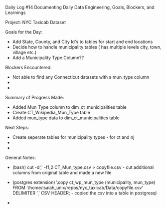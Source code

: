 Daily Log #14
Documenting Daily Data Engineering, Goals, Blockers, and Learnings

Project: NYC Taxicab Dataset

Goals for the Day:
- Add State, County, and City Id's to tables for start and end locations
- Decide how to handle municipality tables ( has multiple levels city, town, village etc.)
- Add a Municipality Type Column??

Blockers Encountered:
- Not able to find any Connecticut datasets with a mun_type column
-
-

Summary of Progress Made:
- Added Mun_Type column to dim_ct_municipalities table
- Create CT_Wikipedia_Mun_Type table
- Added mun_type data to dim_ct_municipalities table




Next Steps:
- Create seperate tables for municipality types - for ct and nj
-
-

General Notes:
- (bash) cut -d',' -f1,2 CT_Mun_type.csv > copyfile.csv - cut additional columns from original table and made a new file
- (postgres extension) \copy ct_wp_mun_type (municipality, mun_type) FROM '/home/isaiah_unix/repos/nyc_taxicab/Data/copyfile.csv' DELIMITER ',' CSV HEADER; - copied the csv into a table in postgresql

-